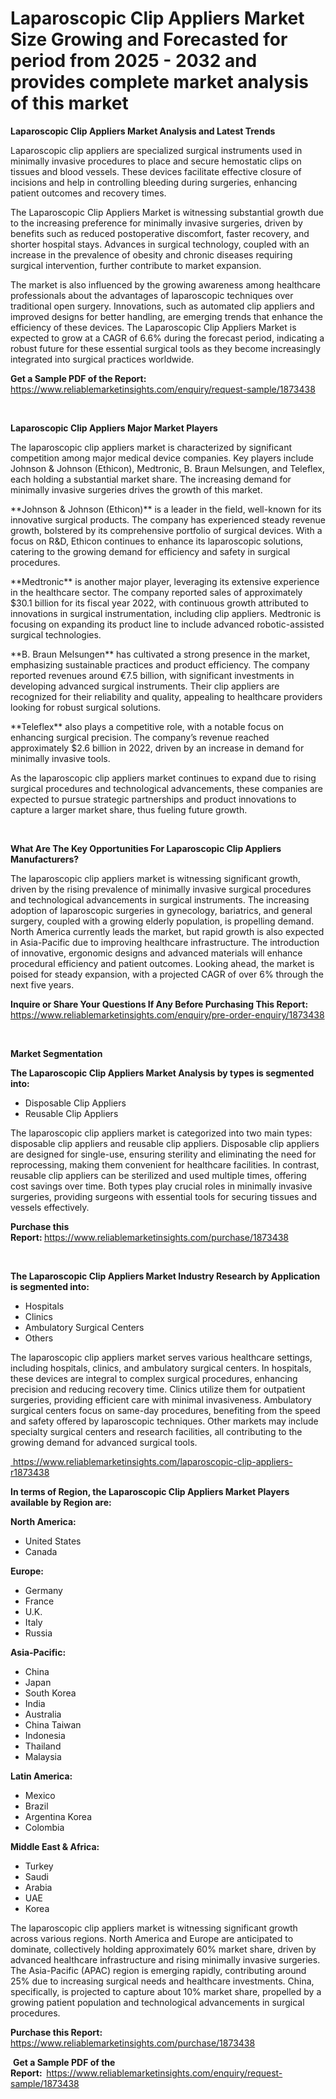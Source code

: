 <p><h1>Laparoscopic Clip Appliers Market Size Growing and Forecasted for period from 2025 - 2032 and provides complete market analysis of this market</h1></p><p><strong>Laparoscopic Clip Appliers Market Analysis and Latest Trends</strong></p>
<p><p>Laparoscopic clip appliers are specialized surgical instruments used in minimally invasive procedures to place and secure hemostatic clips on tissues and blood vessels. These devices facilitate effective closure of incisions and help in controlling bleeding during surgeries, enhancing patient outcomes and recovery times.</p><p>The Laparoscopic Clip Appliers Market is witnessing substantial growth due to the increasing preference for minimally invasive surgeries, driven by benefits such as reduced postoperative discomfort, faster recovery, and shorter hospital stays. Advances in surgical technology, coupled with an increase in the prevalence of obesity and chronic diseases requiring surgical intervention, further contribute to market expansion. </p><p>The market is also influenced by the growing awareness among healthcare professionals about the advantages of laparoscopic techniques over traditional open surgery. Innovations, such as automated clip appliers and improved designs for better handling, are emerging trends that enhance the efficiency of these devices. The Laparoscopic Clip Appliers Market is expected to grow at a CAGR of 6.6% during the forecast period, indicating a robust future for these essential surgical tools as they become increasingly integrated into surgical practices worldwide.</p></p>
<p><strong>Get a Sample PDF of the Report:&nbsp;</strong> <a href="https://www.reliablemarketinsights.com/enquiry/request-sample/1873438?utm_campaign=3065&utm_medium=2&utm_source=Github&utm_content=ia&utm_term=13042025&utm_id=laparoscopic-clip-appliers">https://www.reliablemarketinsights.com/enquiry/request-sample/1873438</a></p>
<p>&nbsp;</p>
<p><strong>Laparoscopic Clip Appliers Major Market Players</strong></p>
<p><p>The laparoscopic clip appliers market is characterized by significant competition among major medical device companies. Key players include Johnson & Johnson (Ethicon), Medtronic, B. Braun Melsungen, and Teleflex, each holding a substantial market share. The increasing demand for minimally invasive surgeries drives the growth of this market.</p><p>**Johnson & Johnson (Ethicon)** is a leader in the field, well-known for its innovative surgical products. The company has experienced steady revenue growth, bolstered by its comprehensive portfolio of surgical devices. With a focus on R&D, Ethicon continues to enhance its laparoscopic solutions, catering to the growing demand for efficiency and safety in surgical procedures.</p><p>**Medtronic** is another major player, leveraging its extensive experience in the healthcare sector. The company reported sales of approximately $30.1 billion for its fiscal year 2022, with continuous growth attributed to innovations in surgical instrumentation, including clip appliers. Medtronic is focusing on expanding its product line to include advanced robotic-assisted surgical technologies.</p><p>**B. Braun Melsungen** has cultivated a strong presence in the market, emphasizing sustainable practices and product efficiency. The company reported revenues around €7.5 billion, with significant investments in developing advanced surgical instruments. Their clip appliers are recognized for their reliability and quality, appealing to healthcare providers looking for robust surgical solutions.</p><p>**Teleflex** also plays a competitive role, with a notable focus on enhancing surgical precision. The company’s revenue reached approximately $2.6 billion in 2022, driven by an increase in demand for minimally invasive tools.</p><p>As the laparoscopic clip appliers market continues to expand due to rising surgical procedures and technological advancements, these companies are expected to pursue strategic partnerships and product innovations to capture a larger market share, thus fueling future growth.</p></p>
<p>&nbsp;</p>
<p><strong>What Are The Key Opportunities For Laparoscopic Clip Appliers Manufacturers?</strong></p>
<p><p>The laparoscopic clip appliers market is witnessing significant growth, driven by the rising prevalence of minimally invasive surgical procedures and technological advancements in surgical instruments. The increasing adoption of laparoscopic surgeries in gynecology, bariatrics, and general surgery, coupled with a growing elderly population, is propelling demand. North America currently leads the market, but rapid growth is also expected in Asia-Pacific due to improving healthcare infrastructure. The introduction of innovative, ergonomic designs and advanced materials will enhance procedural efficiency and patient outcomes. Looking ahead, the market is poised for steady expansion, with a projected CAGR of over 6% through the next five years.</p></p>
<p><strong>Inquire or Share Your Questions If Any Before Purchasing This Report:</strong> <a href="https://www.reliablemarketinsights.com/enquiry/pre-order-enquiry/1873438?utm_campaign=3065&utm_medium=2&utm_source=Github&utm_content=ia&utm_term=13042025&utm_id=laparoscopic-clip-appliers">https://www.reliablemarketinsights.com/enquiry/pre-order-enquiry/1873438</a></p>
<p>&nbsp;</p>
<p><strong>Market Segmentation</strong></p>
<p><strong>The Laparoscopic Clip Appliers Market Analysis by types is segmented into:</strong></p>
<p><ul><li>Disposable Clip Appliers</li><li>Reusable Clip Appliers</li></ul></p>
<p><p>The laparoscopic clip appliers market is categorized into two main types: disposable clip appliers and reusable clip appliers. Disposable clip appliers are designed for single-use, ensuring sterility and eliminating the need for reprocessing, making them convenient for healthcare facilities. In contrast, reusable clip appliers can be sterilized and used multiple times, offering cost savings over time. Both types play crucial roles in minimally invasive surgeries, providing surgeons with essential tools for securing tissues and vessels effectively.</p></p>
<p><strong>Purchase this Report:&nbsp;</strong><a href="https://www.reliablemarketinsights.com/purchase/1873438?utm_campaign=3065&utm_medium=2&utm_source=Github&utm_content=ia&utm_term=13042025&utm_id=laparoscopic-clip-appliers">https://www.reliablemarketinsights.com/purchase/1873438</a></p>
<p>&nbsp;</p>
<p><strong>The Laparoscopic Clip Appliers Market Industry Research by Application is segmented into:</strong></p>
<p><ul><li>Hospitals</li><li>Clinics</li><li>Ambulatory Surgical Centers</li><li>Others</li></ul></p>
<p><p>The laparoscopic clip appliers market serves various healthcare settings, including hospitals, clinics, and ambulatory surgical centers. In hospitals, these devices are integral to complex surgical procedures, enhancing precision and reducing recovery time. Clinics utilize them for outpatient surgeries, providing efficient care with minimal invasiveness. Ambulatory surgical centers focus on same-day procedures, benefiting from the speed and safety offered by laparoscopic techniques. Other markets may include specialty surgical centers and research facilities, all contributing to the growing demand for advanced surgical tools.</p></p>
<p><a href="https://www.reliablemarketinsights.com/laparoscopic-clip-appliers-r1873438?utm_campaign=3065&utm_medium=2&utm_source=Github&utm_content=ia&utm_term=13042025&utm_id=laparoscopic-clip-appliers">&nbsp;https://www.reliablemarketinsights.com/laparoscopic-clip-appliers-r1873438</a></p>
<p><strong>In terms of Region, the Laparoscopic Clip Appliers Market Players available by Region are:</strong></p>
<p>
    <p> <strong> North America: </strong>
        <ul>
            <li>United States</li>
            <li>Canada</li>
        </ul>
        </p> 
    <p> <strong> Europe: </strong>
        <ul>
            <li>Germany</li>
            <li>France</li>
            <li>U.K.</li>
            <li>Italy</li>
            <li>Russia</li>
        </ul>
        </p> 
    <p> <strong> Asia-Pacific: </strong>
        <ul>
            <li>China</li>
            <li>Japan</li>
            <li>South Korea</li>
            <li>India</li>
            <li>Australia</li>
            <li>China Taiwan</li>
            <li>Indonesia</li>
            <li>Thailand</li>
            <li>Malaysia</li>
        </ul>
        </p> 
    <p> <strong> Latin America: </strong>
        <ul>
            <li>Mexico</li>
            <li>Brazil</li>
            <li>Argentina Korea</li>
            <li>Colombia</li>
        </ul>
        </p> 
    <p> <strong> Middle East & Africa: </strong>
        <ul>
            <li>Turkey</li>
            <li>Saudi</li>
            <li>Arabia</li>
            <li>UAE</li>
            <li>Korea</li>
        </ul>
    </p>
    </p>
<p><p>The laparoscopic clip appliers market is witnessing significant growth across various regions. North America and Europe are anticipated to dominate, collectively holding approximately 60% market share, driven by advanced healthcare infrastructure and rising minimally invasive surgeries. The Asia-Pacific (APAC) region is emerging rapidly, contributing around 25% due to increasing surgical needs and healthcare investments. China, specifically, is projected to capture about 10% market share, propelled by a growing patient population and technological advancements in surgical procedures.</p></p>
<p><strong>Purchase this Report: </strong><a href="https://www.reliablemarketinsights.com/purchase/1873438?utm_campaign=3065&utm_medium=2&utm_source=Github&utm_content=ia&utm_term=13042025&utm_id=laparoscopic-clip-appliers">https://www.reliablemarketinsights.com/purchase/1873438</a></p>
<p>&nbsp;<strong>Get a Sample PDF of the Report:&nbsp;&nbsp;</strong><a href="https://www.reliablemarketinsights.com/enquiry/request-sample/1873438?utm_campaign=3065&utm_medium=2&utm_source=Github&utm_content=ia&utm_term=13042025&utm_id=laparoscopic-clip-appliers">https://www.reliablemarketinsights.com/enquiry/request-sample/1873438</a></p>
<p><strong></strong></p>
<p><p></p><p></p><p></p></p>